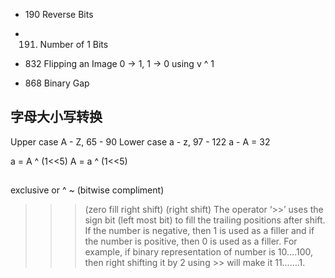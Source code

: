 - 190	Reverse Bits
- 191. Number of 1 Bits
- 832	 Flipping an Image
    0 -> 1, 1 -> 0 using  v ^ 1

- 868	 Binary Gap



















## 字母大小写转换
Upper case A - Z, 65 - 90
Lower case a - z, 97 - 122
a - A = 32

a = A ^ (1<<5)
A = a ^ (1<<5)


##
exclusive or  ^
~ (bitwise compliment)
>>> (zero fill right shift)
>> (right shift)
The operator ‘>>’ uses the sign bit (left most bit) to fill the trailing positions after shift. 
If the number is negative, then 1 is used as a filler and if the number is positive, 
then 0 is used as a filler. 
For example, if binary representation of number is 10….100, then right shifting it by 2 using >> will 
make it 11…….1.